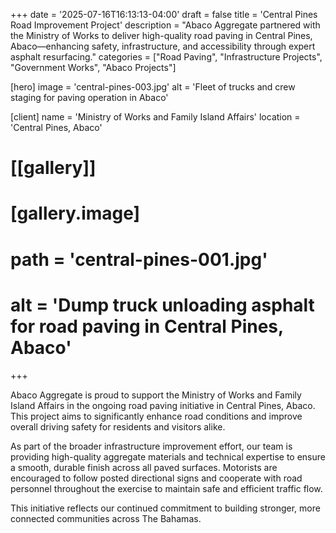 +++
date = '2025-07-16T16:13:13-04:00'
draft = false
title = 'Central Pines Road Improvement Project'
description = "Abaco Aggregate partnered with the Ministry of Works to deliver high-quality road paving in Central Pines, Abaco—enhancing safety, infrastructure, and accessibility through expert asphalt resurfacing."
categories = ["Road Paving", "Infrastructure Projects", "Government Works", "Abaco Projects"]

[hero]
  image = 'central-pines-003.jpg'
  alt = 'Fleet of trucks and crew staging for paving operation in Abaco'

[client]
  name = 'Ministry of Works and Family Island Affairs'
  location = 'Central Pines, Abaco'

# [[gallery]]
#  [gallery.image]
#    path = 'central-pines-001.jpg'
#    alt = 'Dump truck unloading asphalt for road paving in Central Pines, Abaco'

+++

Abaco Aggregate is proud to support the Ministry of Works and Family Island Affairs in the ongoing road paving initiative in Central Pines, Abaco. This project aims to significantly enhance road conditions and improve overall driving safety for residents and visitors alike.

As part of the broader infrastructure improvement effort, our team is providing high-quality aggregate materials and technical expertise to ensure a smooth, durable finish across all paved surfaces. Motorists are encouraged to follow posted directional signs and cooperate with road personnel throughout the exercise to maintain safe and efficient traffic flow.

This initiative reflects our continued commitment to building stronger, more connected communities across The Bahamas.
